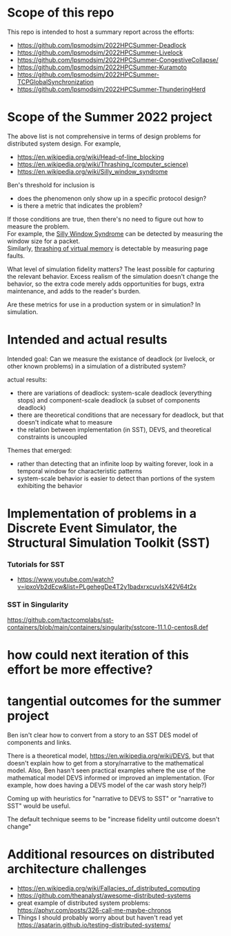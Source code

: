 # Scope of this repo

This repo is intended to host a summary report across the efforts:
- <https://github.com/lpsmodsim/2022HPCSummer-Deadlock>
- <https://github.com/lpsmodsim/2022HPCSummer-Livelock>
- <https://github.com/lpsmodsim/2022HPCSummer-CongestiveCollapse/>
- <https://github.com/lpsmodsim/2022HPCSummer-Kuramoto>
- <https://github.com/lpsmodsim/2022HPCSummer-TCPGlobalSynchronization>
- <https://github.com/lpsmodsim/2022HPCSummer-ThunderingHerd>

# Scope of the Summer 2022 project 
The above list is not comprehensive in terms of design problems for distributed system design. For example,
- <https://en.wikipedia.org/wiki/Head-of-line_blocking>
- <https://en.wikipedia.org/wiki/Thrashing_(computer_science)>
- <https://en.wikipedia.org/wiki/Silly_window_syndrome>

Ben's threshold for inclusion is
- does the phenomenon only show up in a specific protocol design?
- is there a metric that indicates the problem?

If those conditions are true, then there's no need to figure out how to measure the problem.  
For example, the [Silly Window Syndrome](https://en.wikipedia.org/wiki/Silly_window_syndrome) can be detected by measuring the window size for a packet.  
Similarly, [thrashing of virtual memory](https://en.wikipedia.org/wiki/Thrashing_(computer_science)) is detectable by measuring page faults.


What level of simulation fidelity matters? The least possible for capturing the relevant behavior. Excess realism of the simulation doesn't change the behavior, so the extra code merely adds opportunities for bugs, extra maintenance, and adds to the reader's burden. 


Are these metrics for use in a production system or in simulation? In simulation. 


# Intended and actual results

Intended goal: Can we measure the existance of deadlock (or livelock, or other known problems) in a simulation of a distributed system?

actual results: 
* there are variations of deadlock: system-scale deadlock (everything stops) and component-scale deadlock (a subset of components deadlock)
* there are theoretical conditions that are necessary for deadlock, but that doesn't indicate what to measure
* the relation between implementation (in SST), DEVS, and theoretical constraints is uncoupled

Themes that emerged:
* rather than detecting that an infinite loop by waiting forever, look in a temporal window for characteristic patterns
* system-scale behavior is easier to detect than portions of the system exhibiting the behavior

# Implementation of problems in a Discrete Event Simulator, the Structural Simulation Toolkit (SST)

### Tutorials for SST
* <https://www.youtube.com/watch?v=ipxoVb2dEcw&list=PLgehegDe4T2y1badxrxcuvIsX42V64t2x>

### SST in Singularity 

<https://github.com/tactcomplabs/sst-containers/blob/main/containers/singularity/sstcore-11.1.0-centos8.def>

# how could next iteration of this effort be more effective?

# tangential outcomes for the summer project

Ben isn't clear how to convert from a story to an SST DES model of components and links. 

There is a theoretical model, <https://en.wikipedia.org/wiki/DEVS>, but that doesn't explain how to get from a story/narrative to the mathematical model. 
Also, Ben hasn't seen practical examples where the use of the mathematical model DEVS informed or improved an implementation. (For example, how does having a DEVS model of the car wash story help?)

Coming up with heuristics for "narrative to DEVS to SST" or "narrative to SST" would be useful.

The default technique seems to be "increase fidelity until outcome doesn't change"

# Additional resources on distributed architecture challenges

* <https://en.wikipedia.org/wiki/Fallacies_of_distributed_computing>
* <https://github.com/theanalyst/awesome-distributed-systems>
* great example of distributed system problems: <https://aphyr.com/posts/326-call-me-maybe-chronos>
* Things I should probably worry about but haven't read yet <https://asatarin.github.io/testing-distributed-systems/>
